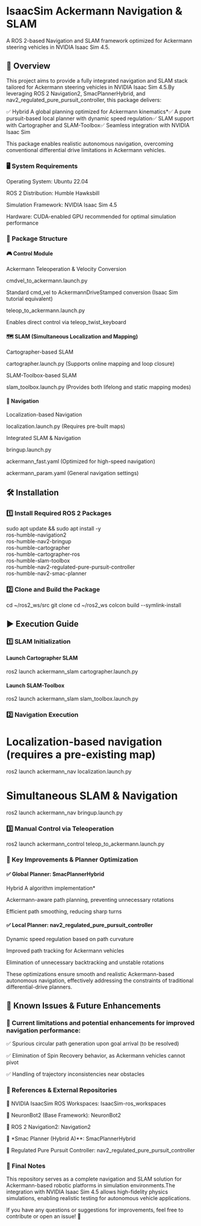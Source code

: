 # IsaacSim Ackermann Navigation & SLAM
A ROS 2-based Navigation and SLAM framework optimized for Ackermann steering vehicles in NVIDIA Isaac Sim 4.5.

## 📌 Overview
This project aims to provide a fully integrated navigation and SLAM stack tailored for Ackermann steering vehicles in NVIDIA Isaac Sim 4.5.By leveraging ROS 2 Navigation2, SmacPlannerHybrid, and nav2_regulated_pure_pursuit_controller, this package delivers:

✅ Hybrid A global planning optimized for Ackermann kinematics*✅ A pure pursuit-based local planner with dynamic speed regulation✅ SLAM support with Cartographer and SLAM-Toolbox✅ Seamless integration with NVIDIA Isaac Sim

This package enables realistic autonomous navigation, overcoming conventional differential drive limitations in Ackermann vehicles.

### 🖥️ System Requirements

Operating System: Ubuntu 22.04

ROS 2 Distribution: Humble Hawksbill

Simulation Framework: NVIDIA Isaac Sim 4.5

Hardware: CUDA-enabled GPU recommended for optimal simulation performance

### 📁 Package Structure

#### 🎮 Control Module

Ackermann Teleoperation & Velocity Conversion

cmdvel_to_ackermann.launch.py

Standard cmd_vel to AckermannDriveStamped conversion (Isaac Sim tutorial equivalent)

teleop_to_ackermann.launch.py

Enables direct control via teleop_twist_keyboard

#### 🗺️ SLAM (Simultaneous Localization and Mapping)

Cartographer-based SLAM

cartographer.launch.py (Supports online mapping and loop closure)

SLAM-Toolbox-based SLAM

slam_toolbox.launch.py (Provides both lifelong and static mapping modes)

#### 🚀 Navigation

Localization-based Navigation

localization.launch.py (Requires pre-built maps)

Integrated SLAM & Navigation

bringup.launch.py

ackermann_fast.yaml (Optimized for high-speed navigation)

ackermann_param.yaml (General navigation settings)

## 🛠️ Installation

### 1️⃣ Install Required ROS 2 Packages

sudo apt update && sudo apt install -y \
    ros-humble-navigation2 \
    ros-humble-nav2-bringup \
    ros-humble-cartographer \
    ros-humble-cartographer-ros \
    ros-humble-slam-toolbox \
    ros-humble-nav2-regulated-pure-pursuit-controller \
    ros-humble-nav2-smac-planner

### 2️⃣ Clone and Build the Package

cd ~/ros2_ws/src
git clone <repo-url>
cd ~/ros2_ws
colcon build --symlink-install

## ▶️ Execution Guide

### 1️⃣ SLAM Initialization

#### Launch Cartographer SLAM
ros2 launch ackermann_slam cartographer.launch.py

#### Launch SLAM-Toolbox
ros2 launch ackermann_slam slam_toolbox.launch.py

### 2️⃣ Navigation Execution

# Localization-based navigation (requires a pre-existing map)
ros2 launch ackermann_nav localization.launch.py

# Simultaneous SLAM & Navigation
ros2 launch ackermann_nav bringup.launch.py

### 3️⃣ Manual Control via Teleoperation

ros2 launch ackermann_control teleop_to_ackermann.launch.py

### 🔧 Key Improvements & Planner Optimization

#### ✅ Global Planner: SmacPlannerHybrid

Hybrid A algorithm implementation*

Ackermann-aware path planning, preventing unnecessary rotations

Efficient path smoothing, reducing sharp turns

#### ✅ Local Planner: nav2_regulated_pure_pursuit_controller

Dynamic speed regulation based on path curvature

Improved path tracking for Ackermann vehicles

Elimination of unnecessary backtracking and unstable rotations

These optimizations ensure smooth and realistic Ackermann-based autonomous navigation, effectively addressing the constraints of traditional differential-drive planners.

## 🚀 Known Issues & Future Enhancements

### 🚀 Current limitations and potential enhancements for improved navigation performance:

✅ Spurious circular path generation upon goal arrival (to be resolved)

✅ Elimination of Spin Recovery behavior, as Ackermann vehicles cannot pivot

✅ Handling of trajectory inconsistencies near obstacles

### 🔗 References & External Repositories

📌 NVIDIA IsaacSim ROS Workspaces: IsaacSim-ros_workspaces

📌 NeuronBot2 (Base Framework): NeuronBot2

📌 ROS 2 Navigation2: Navigation2

📌 *Smac Planner (Hybrid A)**: SmacPlannerHybrid

📌 Regulated Pure Pursuit Controller: nav2_regulated_pure_pursuit_controller

### 🎯 Final Notes

This repository serves as a complete navigation and SLAM solution for Ackermann-based robotic platforms in simulation environments.The integration with NVIDIA Isaac Sim 4.5 allows high-fidelity physics simulations, enabling realistic testing for autonomous vehicle applications.

If you have any questions or suggestions for improvements, feel free to contribute or open an issue! 🚀


